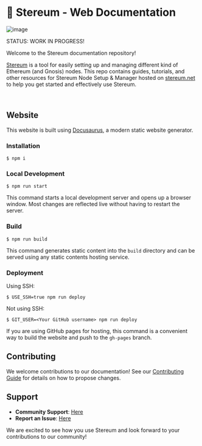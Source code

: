 #  🍄 Stereum - Web Documentation


![image](https://github.com/stereum-dev/ethereum-node-web-docs/assets/82385103/8274913a-0021-4f51-b3aa-1dbe6427b305)


STATUS: WORK IN PROGRESS!

Welcome to the Stereum documentation repository! 

[Stereum](https://github.com/stereum-dev/ethereum-node) is a tool for easily setting up and managing different kind of Ethereum (and Gnosis) nodes.
This repo contains guides, tutorials, and other resources for Stereum Node Setup & Manager hosted on [stereum.net](https://stereum.net/) to help you get started and effectively use Stereum.  

<br>

## Website

This website is built using [Docusaurus](https://docusaurus.io/), a modern static website generator.

### Installation

```
$ npm i
```

### Local Development

```
$ npm run start
```

This command starts a local development server and opens up a browser window. Most changes are reflected live without having to restart the server.

### Build

```
$ npm run build
```

This command generates static content into the `build` directory and can be served using any static contents hosting service.

### Deployment

Using SSH:

```
$ USE_SSH=true npm run deploy
```

Not using SSH:

```
$ GIT_USER=<Your GitHub username> npm run deploy
```

If you are using GitHub pages for hosting, this command is a convenient way to build the website and push to the `gh-pages` branch.



## Contributing

We welcome contributions to our documentation! See our [Contributing Guide](link-to-contributing-guide) for details on how to propose changes.

## Support

- **Community Support**: [Here](https://discord.gg/hYRKAdBz8f)
- **Report an Issue**: [Here](https://github.com/stereum-dev/ethereum-node/issues/new/choose)

We are excited to see how you use Stereum and look forward to your contributions to our community!
